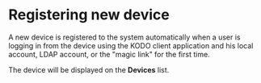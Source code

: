 # Registering new device

A new device is registered to the system automatically when a user is logging in from the device using the KODO client application and his local account, LDAP account, or the "magic link" for the first time.

The device will be displayed on the **Devices** list. 



